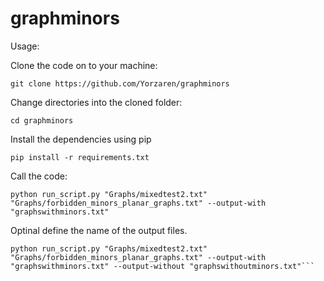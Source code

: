 # graphminors

Usage:

Clone the code on to your machine:
```
git clone https://github.com/Yorzaren/graphminors
```

Change directories into the cloned folder:

```
cd graphminors
```

Install the dependencies using pip

```
pip install -r requirements.txt
```

Call the code:

```
python run_script.py "Graphs/mixedtest2.txt" "Graphs/forbidden_minors_planar_graphs.txt" --output-with "graphswithminors.txt"
```

Optinal define the name of the output files. 
```
python run_script.py "Graphs/mixedtest2.txt" "Graphs/forbidden_minors_planar_graphs.txt" --output-with "graphswithminors.txt" --output-without "graphswithoutminors.txt"```
